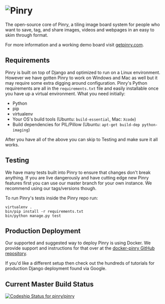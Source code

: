 # ![Pinry](https://raw.github.com/pinry/pinry/master/logo.png)

The open-source core of Pinry, a tiling image board system for people who
want to save, tag, and share images, videos and webpages in an easy to skim
through format.

For more information and a working demo board visit
[getpinry.com](http://getpinry.com/).


## Requirements

Pinry is built on top of Django and optimized to run on a Linux environment.
However we have gotten Pinry to work on Windows and Mac as well but it may
require some extra digging around configuration. Pinry's Python requirements are
all in the `requirements.txt` file and easily installable once you have up a
virtual environment. What you need initially:

 * Python
 * pip
 * virtualenv
 * Your OS's build tools (Ubuntu: `build-essential`, Mac: `Xcode`)
 * Build dependencies for PIL/Pillow (Ubuntu: `apt-get build-dep python-imaging`)

After you have all of the above you can skip to Testing and make sure it all
works.


## Testing

We have many tests built into Pinry to ensure that changes don't break anything.
If you are live dangerously and have cutting edge new Pinry features first you
can use our master branch for your own instance. We recommend using our
tags/versions though.

To run Pinry's tests inside the Pinry repo run:

    virtualenv .
    bin/pip install -r requirements.txt
    bin/python manage.py test


## Production Deployment

Our supported and suggested way to deploy Pinry is using Docker. We provide
support and instructions for that over at the
[docker-pinry GitHub repository](https://github.com/pinry/docker-pinry).

If you'd like a different setup then check out the hundreds of tutorials
for production Django deployment found via Google.


## Current Master Build Status

[ ![Codeship Status for pinry/pinry](https://www.codeship.io/projects/461ebc50-70be-0130-073a-22000a9d07d8/status?branch=master)](https://www.codeship.io/projects/2005)

